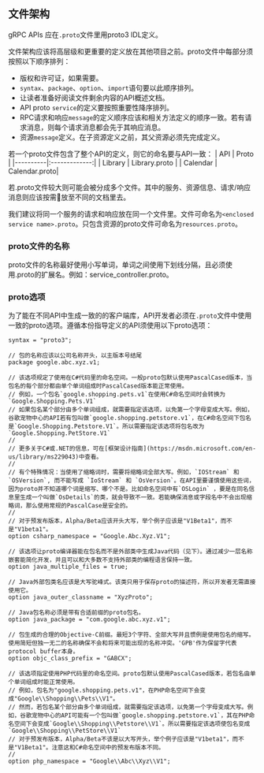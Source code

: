 ## 文件架构
  gRPC APIs 应在`.proto`文件里用proto3 IDL定义。

  文件架构应该将高层级和更重要的定义放在其他项目之前。proto文件中每部分须按照以下顺序排列：
  * 版权和许可证，如果需要。
  * `syntax`、`package`、`option`、`import`语句要以此顺序排列。
  * 让读者准备好阅读文件剩余内容的API概述文档。
  * API proto `service`的定义要按照重要性降序排列。
  * RPC请求和响应`message`的定义顺序应该和相关方法定义的顺序一致。若有请求消息，则每个请求消息都会先于其响应消息。
  * 资源`message`定义。在子资源定义之前，其父资源必须先完成定义。

  若一个proto文件包含了整个API的定义，则它的命名要与API一致：
|   API    |     Proto     |
|----------|:-------------:|
| Library  | Library.proto |
| Calendar | Calendar.proto|

  若.proto文件较大则可能会被分成多个文件。其中的服务、资源信息、请求/响应消息则应该按需放至不同的文档里去。

  我们建议将同一个服务的请求和响应放在同一个文件里。文件可命名为`<enclosed service name>.proto`。只包含资源的proto文件可命名为`resources.proto`。

### proto文件的名称
  proto文件的名称最好使用小写单词，单词之间使用下划线分隔，且必须使用.proto的扩展名。例如：service_controller.proto。

### proto选项
  为了能在不同API中生成一致的的客户端库，API开发者必须在`.proto`文件中使用一致的proto选项。遵循本份指导定义的API须使用以下proto选项：
  ```
  syntax = "proto3";

// 包的名称应该以公司名称开头，以主版本号结尾
package google.abc.xyz.v1;

// 该选项规定了使用在C#代码里的命名空间。一般proto包默认使用PascalCased版本，当包名的每个部分都由单个单词组成时PascalCased版本能正常使用。
// 例如，一个包名`google.shopping.pets.v1`在使用C#命名空间时会转换为`Google.Shopping.Pets.V1`
// 如果包名某个部分由多个单词组成，就需要指定该选项，以免第一个字母变成大写。例如，谷歌宠物中心的API若有包叫做`google.shopping.petstore.v1`，在C#命名空间下包名是`Google.Shopping.Petstore.V1`。所以需要指定该选项将包名改为`Google.Shopping.PetStore.V1`
//
// 更多关于C#或.NET的信息，可在[框架设计指南](https://msdn.microsoft.com/en-us/library/ms229043)中查看。
//
// 有个特殊情况：当使用了缩略词时，需要将缩略词全部大写。例如，`IOStream` 和 `OSVersion`, 而不能写成 `IoStream` 和 `OsVersion`。在API里要谨慎使用这些词，因为proto并不知道哪个词是缩写、哪个不是。比如命名空间中有`OSLogin` ，要是在同名信息里生成一个叫做`OsDetails`的类，就会导致不一致。若能确保消息或字段名中不会出现缩略词，那么使用常规的PascalCase是安全的。
// 
// 对于预发布版本，Alpha/Beta应该开头大写，举个例子应该是"V1Beta1"，而不是"V1beta1"。
option csharp_namespace = "Google.Abc.Xyz.V1";

// 该选项让proto编译器能在包名而不是外部类中生成Java代码（见下）。通过减少一层名称嵌套能简化开发，并且可以和大多数不支持外部类的编程语言保持一致。
option java_multiple_files = true;

// Java外部包类名应该是大写驼峰式。该类只用于保存proto的描述符，所以开发者无需直接使用它。
option java_outer_classname = "XyzProto";

// Java包名称必须是带有合适前缀的proto包名。
option java_package = "com.google.abc.xyz.v1";

// 包生成的合理的Objective-C前缀。最短3个字符、全部大写并且惯例是使用包名的缩写。使用简短但独一无二的名称确保不会和将来可能出现的名称冲突。'GPB'作为保留字代表protocol buffer本身。
option objc_class_prefix = "GABCX";

// 该选项指定使用PHP代码里的命名空间。proto包默认使用PascalCased版本，若包名由单个单词组成时能正常使用。
// 例如，包名为"google.shopping.pets.v1"，在PHP命名空间下会变成"Google\\Shopping\\Pets\\V1"。
// 然而，若包名某个部分由多个单词组成，就需要指定该选项，以免第一个字母变成大写。例如，谷歌宠物中心的API可能有一个包叫做`google.shopping.petstore.v1`，其在PHP命名空间下会变成`Google\\Shopping\\Petstore\\V1`。所以需要指定该选项使包名变成`Google\\Shopping\\PetStore\\V1`
// 对于预发布版本，Alpha/Beta不该是以大写开头，举个例子应该是"V1beta1"，而不是"V1Beta1"。注意这和C#命名空间中的预发布版本不同。
//
option php_namespace = "Google\\Abc\\Xyz\\V1";
  ```
